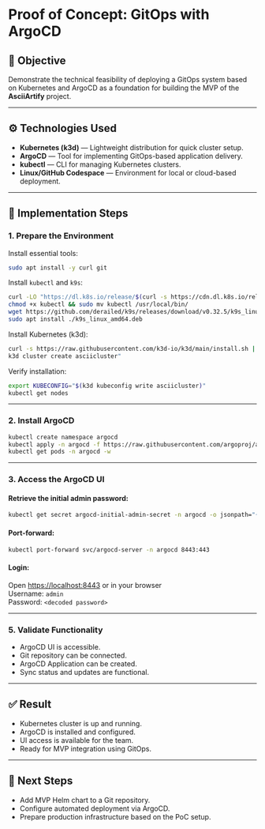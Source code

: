 
# Proof of Concept: GitOps with ArgoCD

## 🎯 Objective
Demonstrate the technical feasibility of deploying a GitOps system based on Kubernetes and ArgoCD as a foundation for building the MVP of the **AsciiArtify** project.

---

## ⚙️ Technologies Used

- **Kubernetes (k3d)** — Lightweight distribution for quick cluster setup.
- **ArgoCD** — Tool for implementing GitOps-based application delivery.
- **kubectl** — CLI for managing Kubernetes clusters.
- **Linux/GitHub Codespace** — Environment for local or cloud-based deployment.

---

## 🔧 Implementation Steps

### 1. Prepare the Environment
Install essential tools:
```bash
sudo apt install -y curl git
```

Install `kubectl` and `k9s`:
```bash
curl -LO "https://dl.k8s.io/release/$(curl -s https://cdn.dl.k8s.io/release/stable.txt)/bin/linux/amd64/kubectl"
chmod +x kubectl && sudo mv kubectl /usr/local/bin/
wget https://github.com/derailed/k9s/releases/download/v0.32.5/k9s_linux_amd64.deb
sudo apt install ./k9s_linux_amd64.deb
```

Install Kubernetes (k3d):
```bash
curl -s https://raw.githubusercontent.com/k3d-io/k3d/main/install.sh | bash
k3d cluster create asciicluster"
```

Verify installation:
```bash
export KUBECONFIG="$(k3d kubeconfig write asciicluster)"
kubectl get nodes
```

---

### 2. Install ArgoCD
```bash
kubectl create namespace argocd
kubectl apply -n argocd -f https://raw.githubusercontent.com/argoproj/argo-cd/stable/manifests/install.yaml
kubectl get pods -n argocd -w
```

---

### 3. Access the ArgoCD UI

#### Retrieve the initial admin password:
```bash
kubectl get secret argocd-initial-admin-secret -n argocd -o jsonpath="{.data.password}" | base64 -d
```

#### Port-forward:
```bash
kubectl port-forward svc/argocd-server -n argocd 8443:443
```

#### Login:
Open [https://localhost:8443](https://localhost:8443)  or in your browser  
Username: `admin`  
Password: `<decoded password>`

---


### 5. Validate Functionality

- ArgoCD UI is accessible.
- Git repository can be connected.
- ArgoCD Application can be created.
- Sync status and updates are functional.

---

## ✅ Result

- Kubernetes cluster is up and running.
- ArgoCD is installed and configured.
- UI access is available for the team.
- Ready for MVP integration using GitOps.

---

## 📝 Next Steps

- Add MVP Helm chart to a Git repository.
- Configure automated deployment via ArgoCD.
- Prepare production infrastructure based on the PoC setup.